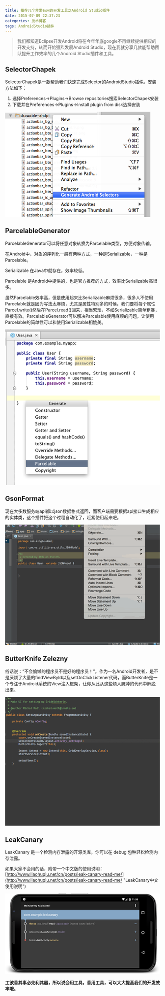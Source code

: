 ```yaml
---
title: 推荐几个非常有用的开发工具之Android Studio插件
date: 2015-07-09 22:37:23
categories: 技术博客
tags: AndroidStudio插件
---
```

>我们都知道Eclipse开发Android将在今年年底google不再继续提供相应的开发支持，转而开始强烈发展Android Studio，现在我就分享几款能帮助团队提升工作效率的几个Android Studio插件和工具。

## SelectorChapek

SelectorChapek是一款帮助我们快速完成Selector的AndroidStudio插件。安装方法如下：

1. 选择Preferences→Plugins→Browse repositories搜索SelectorChapek安装
1. 下载并在Preferences→Plugins→Install plugin from disk选择安装

![](https://raw.githubusercontent.com/loonggg/BlogImages/master/as插件/select_option.png)
<!--more-->
## ParcelableGenerator

ParcelableGenerator可以将任意对象转换为Parcelable类型，方便对象传输。

在Android中，对象的序列化一般有两种方式，一种是Serializable，一种是Parcelable。

Serializable 在Java中就存在，效率较低。

Parcelable 是Android中提供的，也是官方推荐的方式，效率比Serializable高很多。

虽然Parcelable效率高，但是使用起来比Serializable麻烦很多，很多人不使用Parcelable就是因为写法太麻烦，尤其是属性特别多的时候，我们要将每个属性Parcel.write()然后在Parcel.read()回来，相当繁琐，不如Serializable简单粗暴，直接有效。ParcelableGenerator可以解决Parcelable使用麻烦的问题，让使用Parcelable的简单性可以和使用Serializable相媲美。

![](https://raw.githubusercontent.com/loonggg/BlogImages/master/as插件/parcelable_generator.png)


## GsonFormat

现在大多数服务端api都以json数据格式返回，而客户端需要根据api接口生成相应的实体类，这个插件把这个过程自动化了，赶紧使用起来吧。

![](https://raw.githubusercontent.com/loonggg/BlogImages/master/as插件/gson_format.gif)

## ButterKnife Zelezny

俗话说：“不会偷懒的程序员不是好的程序员！”。作为一名Android开发者，是不是厌烦了大量的findViewById以及setOnClickListener代码，而ButterKnife是一个专注于Android系统的View注入框架，让你从此从这些烦人臃肿的代码中解脱出来。

![](https://raw.githubusercontent.com/loonggg/BlogImages/master/as插件/zelezny_animated.gif)

## LeakCanary

LeakCanary 是一个检测内存泄露的开源类库。你可以在 debug 包种轻松检测内存泄露。

如果大家不会用的话，附带一个中文版的使用说明：[http://www.liaohuqiu.net/cn/posts/leak-canary-read-me/](http://www.liaohuqiu.net/cn/posts/leak-canary-read-me/ "LeakCanary中文使用说明")

![](https://raw.githubusercontent.com/loonggg/BlogImages/master/as插件/leakcaneray.png)

**工欲善其事必先利其器，所以说会用工具，善用工具，可以大大提高我们的开发效率哦。**




